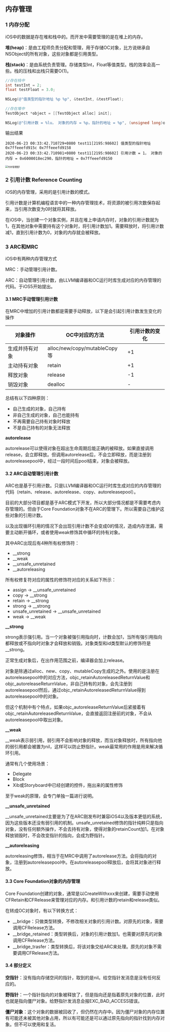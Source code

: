 ## 内存管理

### 1 内存分配

iOS中的数据是存在堆和栈中的。而开发中需要管理的是在堆上的内存。

**堆(heap)**：是由工程师负责分配和管理，用于存储OC对象，比方说继承自NSObject的所有对象，这些对象都是引用类型。

**栈(stack)**：是由系统负责管理。存储类型Int，Float等值类型。栈的效率会高一些。栈的压栈和出栈只需要O(1)。



```objective-c
//存在栈中
int testInt = 2;
float testFloat = 3.0;
    
NSLog(@"值类型的指针地址 %p %p", &testInt, &testFloat);
    
//存在堆中
TestObject *object = [[TestObject alloc] init];
    
NSLog(@"引用计数 = %lu， 对象的内存 = %p，指针的地址 = %p", (unsigned long)object.retainCount, object, &object);
```

输出结果

```
2020-06-23 00:33:42.710729+0800 test11[2195:98602] 值类型的指针地址 0x7ffeeefd915c 0x7ffeeefd9158
2020-06-23 00:33:42.710981+0800 test11[2195:98602] 引用计数 = 1， 对象的内存 = 0x6000018ec290，指针的地址 = 0x7ffeeefd9150
```

<img src="/Users/shenghaotang/项目/iOSInterviewNotes/iOS基础/内存管理/内存管理图1.jpg" alt="内存管理图1" style="zoom:50%;" />





### 2 引用计数  Reference Counting

iOS的内存管理，采用的是引用计数的模式。

引用计数是计算机编程语言中的一种内存管理技术，将资源的被引用次数保存起来，当引用次数变为0时就将其释放。

在iOS中，当创建一个对象实例，并且在堆上申请内存时，对象的引用计数就为1，在其他对象中需要持有这个对象时，将引用计数加1。需要释放时，将引用计数减1，直到引用计数为0，对象的内存就会被释放。



### 3 ARC和MRC

iOS中有两种内存管理方式

MRC：手动管理引用计数。

ARC：自动管理引用计数，由LLVM编译器和OC运行时库生成对应的内存管理的代码。于iOS5开始提出。



#### 3.1 MRC手动管理引用计数

在MRC中增加的引用计数都是需要手动释放，以下是会引起引用计数发生变化的操作

| 对象操作       | OC中对应的方法               | 引用计数的变化 |
| -------------- | ---------------------------- | -------------- |
| 生成并持有对象 | alloc/new/copy/mutableCopy等 | +1             |
| 主动持有对象   | retain                       | +1             |
| 释放对象       | release                      | -1             |
| 销毁对象       | dealloc                      | -              |

总结有以下四种原则：

- 自己生成的对象，自己持有
- 非自己生成的对象，自己也能持有
- 不再需要自己持有对象时释放
- 不是自己持有的对象无法释放

**autorelease**

autorelease可以使得对象在超出生命周期后能正确的被释放。如果直接调用release，会立即释放。但调用autorelease后，不会立即释放，而是注册到autoreleasepool中，经过一段时间后pool结束，对象会被释放。



#### 3.2 ARC自动管理引用计数

ARC也是基于引用计数。只是LLVM编译器和OC运行时库生成对应的内存管理的代码（retain、release、autorelease、copy、autoreleasepool）。

目前的大部分项目都是基于ARC模式下开发，所以大部分情况都是不需要考虑内存管理的。但由于Core Foundation对象不在ARC的管理下。所以需要自己维护这些对象的引用计数。

以及出现循环引用的情况下会出现引用计数不会变成0的情况，造成内存泄漏，需要主动断开循环，或者使用weak修饰其中循环的持有对象。

其中ARC出现后有4种所有权修饰符：

- __strong
- __weak
- __unsafe_unretained
- __autoreleasing

所有权修复符对应的属性的修饰符对应的关系如下所示：

- assign  ->  __unsafe_unretained
- copy     ->  __strong
- retain   ->  __strong
- strong  ->  __strong
- unsafe_unretained  ->  __unsafe_unretained
- weak    ->  __weak



**__strong**

strong表示强引用。当一个对象被强引用指向时，计数会加1，当所有强引用指向都释放或不指向时对象才会释放和销毁。对象类型和id类型默认的修饰符是 __strong。

正常生成对象后，在出作用范围之前，编译器会加上release。

对象是除通过alloc、new、copy、mutableCopy生成的之外。使用的是注册在autoreleasepool中的对应方法，objc_retainAutoreleasedReturnValue和objc_autoreleaseReturnValue，非自己持有的对象，会先注册到autoreleasepool然后，通过objc_retainAutoreleasedReturnValue得到autoreleasepool中的对象。

但这个机制中有个特点，如果objc_autoreleaseReturnValue后紧接着有objc_retainAutoreleasedReturnValue，会直接返回注册前的对象，不会从autoreleasepool中取出对象。



**__weak**

__weak表示弱引用，弱引用不会影响对象的释放，而当对象释放时，所有指向他的弱引用都会被置为nil，这样可以防止野指针。weak最常用的作用是用来解决循环引用。

通常有几个使用场景：

- Delegate
- Block
- Xib或Storyboard中已经创建的控件，拖出来的属性修饰

至于weak的原理，会专门单独一篇进行说明。



**__unsafe_unretained**

__unsafe_unretained主要是为了在ARC刚发布时兼容iOS4以及版本更低的系统，因为这些版本还没有弱引用的机制。unsafe_unretained修饰的指针纯粹只是指向对象，没有任何额外操作，不会去持有对象，使得对象的retainCount加1。在对象释放销毁时，不会改变指针的指向，会成为野指针。



**__autoreleasing**

autoreleasing修饰，相当于在MRC中调用了autorelease方法。会将指向的对象，注册到autoreleasepool中。在autoreleasepool释放后，会将其对象进行释放。



#### 3.3 Core Foundation对象的内存管理

Core Foundation创建的对象，通常是以CreateWithxxx来创建，需要手动使用CFRetain和CFRelease来管理对应的内存。和引用计数的retain和release类似。

在转成OC对象时，有以下转换方式：

- __bridge：只做类型转换，不修改相关对象的引用计数。对原先的对象，需要调用CFRelease方法。
- __bridge_retained：类型转换后，对象的引用计数加1。也需要对原先的对象调用CFRelease方法。
- __bridge_trasfer：类型转换后，将该对象交给ARC来处理。原先的对象不需要调用CFRelease方法。



#### 3.4 部分定义

**空指针**：没有指向存储空间的指针，取到的是nil。给空指针发消息是没有任何反应的。

**野指针**：一个指针指向的对象被释放了，但是指向还是指着原先对象的位置，此时也就是指向僵尸对象。给野指针发消息会报EXC_BAD_ACCESS错误。

**僵尸对象**：这个对象的数据被回收了，但仍然在内存中。因为僵尸对象的内存位置有可能还未被其他对象占用，所以有可能还是可以通过原先指向的指针找到内存对象。但不可以使用和复活。

